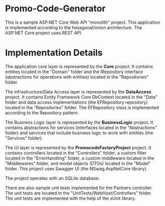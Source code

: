 # Promo-Code-Generator

This is a sample ASP.NET Core Web API "monolith" project. This application is implemented according to the hexagonal/onion architecture. The ASP.NET Core project uses REST API.

# Implementation Details

The application core layer is represented by the **Core** project. It contains entities located in the "Domain" folder and the IRepository<T> interface (abstractions for operations with entities) located in the "Repositories" folder.

The infrastructure/Data Access layer is represented by the **DataAccess** project. It contains Entity Framework Core DbContext located in the "Data" folder and data access implementations (the EFRepository<T> repository) located in the "Repositories" folder. The EFRepository<T> class is implemented according to the Repository pattern.

The Business Logic layer is represented by the **BusinessLogic** project. It contains abstractions for services (interfaces located in the "Abstractions" folder) and services that include business logic to work with entities (the "Services" folder).

The UI layer is represented by the **PromocodeFactoryProject** project. It contains controllers located in the "Controllers" folder, a custom filter located in the "ErrorHandling" folder, a custom middleware located in the "Middlewares" folder, and model objects (DTOs) located in the "Model" folder. This project uses Swagger UI (the NSwag.AspNetCore library).

The project operates with an SQLite database.

There are also sample unit tests implemented for the Partners controller. The unit tests are located in the "UnitTests/WebHost/Controllers" folder. The unit tests are implemented with the help of the xUnit library.
